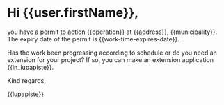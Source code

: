 # Hi {{user.firstName}},

you have a permit to action {{operation}} at {{address}}, {{municipality}}. The expiry date of the permit is {{work-time-expires-date}}.

Has the work been progressing according to schedule or do you need an extension for your project? If so, you can make an extension application {{in_lupapiste}}.

Kind regards,

{{lupapiste}}